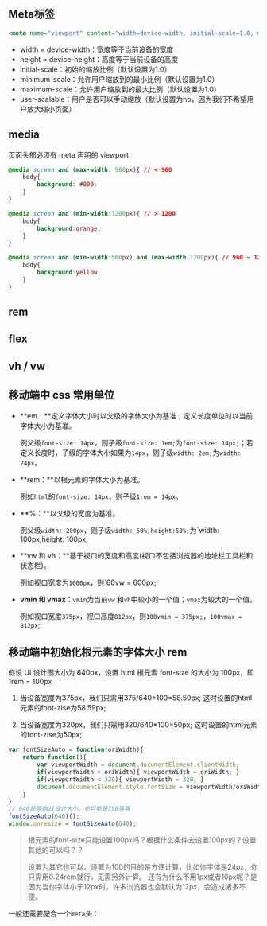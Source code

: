 ## Meta标签

```html
<meta name="viewport" content="width=device-width, initial-scale=1.0, maximum-scale=1.0, user-scalable=no">
```

- width = device-width：宽度等于当前设备的宽度
- height = device-height：高度等于当前设备的高度
- initial-scale：初始的缩放比例（默认设置为1.0）  
- minimum-scale：允许用户缩放到的最小比例（默认设置为1.0）  
- maximum-scale：允许用户缩放到的最大比例（默认设置为1.0）  
- user-scalable：用户是否可以手动缩放（默认设置为no，因为我们不希望用户放大缩小页面） 



## media

页面头部必须有 meta 声明的 viewport

<meta name="viewport" content="width=device-width, initial-scale=1.0, maximum-scale=1.0, user-scalable=no">

```css
@media screen and (max-width: 960px){ // < 960
    body{
        background: #000;
    }
}

@media screen and (min-width:1200px){ // > 1200
    body{
        background:orange;
    }
}

@media screen and (min-width:960px) and (max-width:1200px){ // 960 ~ 1200
    body{
        background:yellow;
    }
}
```



## rem



## flex



## vh / vw



## 移动端中 css 常用单位

- **em：**定义字体大小时以父级的字体大小为基准；定义长度单位时以当前字体大小为基准。

  例父级`font-size: 14px`，则子级`font-size: 1em;`为`font-size: 14px;`；若定义长度时，子级的字体大小如果为`14px`，则子级`width: 2em;`为`width: 24px`。

- **rem：**以根元素的字体大小为基准。

  例如`html`的`font-size: 14px`，则子级`1rem = 14px`。

- **%：**以父级的宽度为基准。

  例父级`width: 200px`，则子级`width: 50%;height:50%;`为`width: 100px;height: 100px;

- **vw 和 vh：**基于视口的宽度和高度(视口不包括浏览器的地址栏工具栏和状态栏)。

  例如视口宽度为`1000px`，则`60vw = 600px;

- **vmin 和 vmax：**`vmin`为当前`vw` 和`vh`中较小的一个值；`vmax`为较大的一个值。

  例如视口宽度`375px`，视口高度`812px`，则`100vmin = 375px;`，`100vmax = 812px`;

## 移动端中初始化根元素的字体大小 rem

假设 UI 设计图大小为 640px，设置 html 根元素 font-size 的大小为 100px，即 1rem = 100px

1. 当设备宽度为375px，我们只需用375/640*100=58.59px; 这时设置的html元素的font-zise为58.59px;

2. 当设备宽度为320px，我们只需用320/640*100=50px; 这时设置的html元素的font-zise为50px;

```js
var fontSizeAuto = function(oriWidth){
	return function(){
		var viewportWidth = document.documentElement.clientWidth;
		if(viewportWidth > oriWidth){ viewportWidth = oriWidth; }
		if(viewportWidth < 320){ viewportWidth = 320; }
		document.documentElement.style.fontSize = viewportWidth/oriWidth*100 +'px';	
	}
}
// 640是原始UI设计大小，也可能是750等等
fontSizeAuto(640)();
window.onresize = fontSizeAuto(640);
```

> 根元素的font-size只能设置100px吗？根据什么条件去设置100px的？设置其他的可以吗？？
>
> 设置为其它也可以。设置为100的目的是方便计算，比如你字体是24px，你只需用0.24rem就行，无需另外计算。 还有为什么不用1px或者10px呢？是因为当你字体小于12px时，许多浏览器也会默认为12px，会造成诸多不便。
>

一般还需要配合一个`meta`头：

<meta name="viewport" content="width=device-width, initial-scale=1.0, minimum-sacle=1.0, maximum-scale=1.0, user-scalable=no" />

